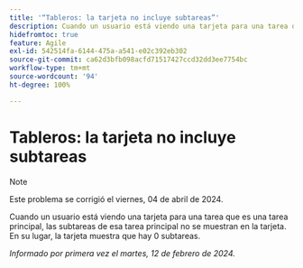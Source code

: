 ```yaml
---
title: '“Tableros: la tarjeta no incluye subtareas”'
description: Cuando un usuario está viendo una tarjeta para una tarea que es una tarea principal, las subtareas de esa tarea principal no se muestran en la tarjeta. En su lugar, la tarjeta muestra que hay 0 subtareas.
hidefromtoc: true
feature: Agile
exl-id: 542514fa-6144-475a-a541-e02c392eb302
source-git-commit: ca62d3bfb098acfd71517427ccd32dd3ee7754bc
workflow-type: tm+mt
source-wordcount: '94'
ht-degree: 100%

---
```


# Tableros: la tarjeta no incluye subtareas

>[!NOTE]
>
>Este problema se corrigió el viernes, 04 de abril de 2024.

Cuando un usuario está viendo una tarjeta para una tarea que es una tarea principal, las subtareas de esa tarea principal no se muestran en la tarjeta. En su lugar, la tarjeta muestra que hay 0 subtareas.

_Informado por primera vez el martes, 12 de febrero de 2024._
